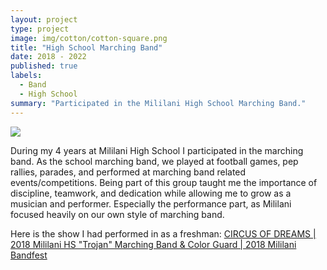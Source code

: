 ```yaml
---
layout: project
type: project
image: img/cotton/cotton-square.png
title: "High School Marching Band"
date: 2018 - 2022
published: true
labels:
  - Band
  - High School
summary: "Participated in the Mililani High School Marching Band."
---
```


<img class="img-fluid" src="300787120_391572383092715_2396343141432773199_n.jpg">

During my 4 years at Mililani High School I participated in the marching band. As the school marching band, we played at football games, pep rallies, parades, and performed at marching band related events/competitions. Being part of this group taught me the importance of discipline, teamwork, and dedication while allowing me to grow as a musician and performer. Especially the performance part, as Mililani focused heavily on our own style of marching band. 

Here is the show I had performed in as a freshman: <a href="https://www.youtube.com/watch?v=dDaeoWMg6t0"><i class="large github icon "></i>CIRCUS OF DREAMS | 2018 Mililani HS "Trojan" Marching Band & Color Guard | 2018 Mililani Bandfest</a>
